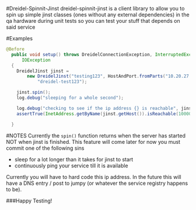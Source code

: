 #Dreidel-Spinnit-Jinst
dreidel-spinnit-jinst is a client library to allow you to spin up simple jinst classes (ones without any external dependencies) in the qa hardware during unit tests so you can test your stuff that depends on said service

#Examples

```JAVA
@Before
  public void setup() throws DreidelConnectionException, InterruptedException, UnknownHostException,
      IOException
  {
    DreidelJinst jinst =
        new DreidelJinst("testing123", HostAndPort.fromParts("10.20.27.84", 8020),
            "dreidel-test123");

    jinst.spin();
    log.debug("sleeping for a whole second");

    log.debug("checking to see if the ip address {} is reachable", jinst.getHost());
    assertTrue(InetAddress.getByName(jinst.getHost()).isReachable(10000));

  }
```

#NOTES
Currently the `spin()` function returns when the server has started NOT when jinst is finished.  This feature will come later for now you must commit one of the following sins

+ sleep for a lot longer than it takes for jinst to start
+ continuously ping your service till it is available

Currently you will have to hard code this ip address.  In the future this will have a DNS entry / post to jumpy (or whatever the service registry happens to be).

###Happy Testing!